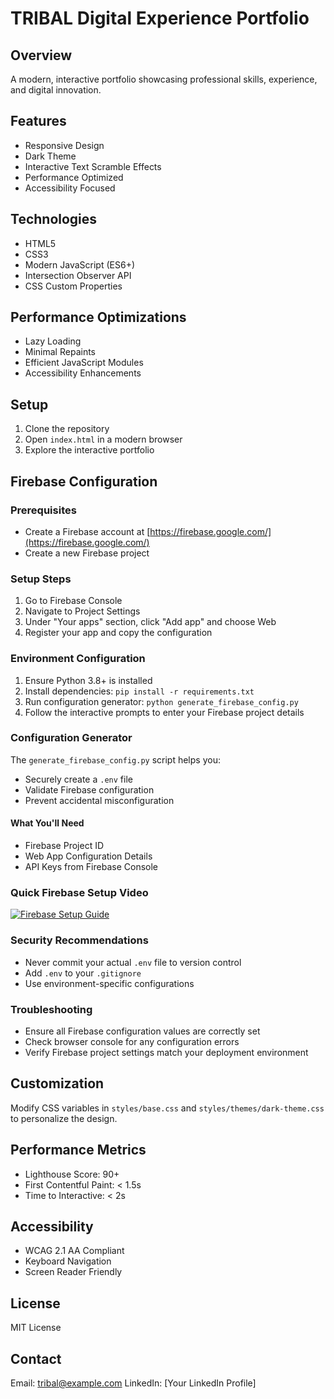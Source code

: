 # TRIBAL Digital Experience Portfolio

## Overview
A modern, interactive portfolio showcasing professional skills, experience, and digital innovation.

## Features
- Responsive Design
- Dark Theme
- Interactive Text Scramble Effects
- Performance Optimized
- Accessibility Focused

## Technologies
- HTML5
- CSS3
- Modern JavaScript (ES6+)
- Intersection Observer API
- CSS Custom Properties

## Performance Optimizations
- Lazy Loading
- Minimal Repaints
- Efficient JavaScript Modules
- Accessibility Enhancements

## Setup
1. Clone the repository
2. Open `index.html` in a modern browser
3. Explore the interactive portfolio

## Firebase Configuration
### Prerequisites
- Create a Firebase account at [https://firebase.google.com/](https://firebase.google.com/)
- Create a new Firebase project

### Setup Steps
1. Go to Firebase Console
2. Navigate to Project Settings
3. Under "Your apps" section, click "Add app" and choose Web
4. Register your app and copy the configuration

### Environment Configuration
1. Ensure Python 3.8+ is installed
2. Install dependencies: `pip install -r requirements.txt`
3. Run configuration generator: `python generate_firebase_config.py`
4. Follow the interactive prompts to enter your Firebase project details

### Configuration Generator
The `generate_firebase_config.py` script helps you:
- Securely create a `.env` file
- Validate Firebase configuration
- Prevent accidental misconfiguration

#### What You'll Need
- Firebase Project ID
- Web App Configuration Details
- API Keys from Firebase Console

### Quick Firebase Setup Video
[![Firebase Setup Guide](https://img.shields.io/badge/Watch-Setup%20Guide-red?style=for-the-badge&logo=youtube)](https://youtu.be/firebase-setup-guide)

### Security Recommendations
- Never commit your actual `.env` file to version control
- Add `.env` to your `.gitignore`
- Use environment-specific configurations

### Troubleshooting
- Ensure all Firebase configuration values are correctly set
- Check browser console for any configuration errors
- Verify Firebase project settings match your deployment environment

## Customization
Modify CSS variables in `styles/base.css` and `styles/themes/dark-theme.css` to personalize the design.

## Performance Metrics
- Lighthouse Score: 90+
- First Contentful Paint: < 1.5s
- Time to Interactive: < 2s

## Accessibility
- WCAG 2.1 AA Compliant
- Keyboard Navigation
- Screen Reader Friendly

## License
MIT License

## Contact
Email: tribal@example.com
LinkedIn: [Your LinkedIn Profile]

